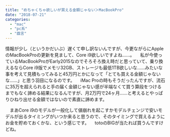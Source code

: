```yaml
---
title: "めちゃくちゃ欲しいが買える金額じゃない＞MacBookPro"
date: "2018-07-21"
categories: 
  - "mac"
  - "pc系"
  - "戯言"
---
```


情報が少し（というかだいぶ）遅くて申し訳ないんですが、今更ながらにAppleのMacBookProの更新を見まして、Core i9欲しいですよね……。 　私が今使っているMacBookProがEarly2015なのでそろそろ換え時だと思っていて、乗り換えるならCore i9版でメモリ32GB、ストレージも最低1TB欲しいな……みたいな事を考えて見積もってみると45万円とかになって「とても買える金額じゃないな……」と思う羽目になるのです。 　iMac Proの時もそうだったんですが、流石に35万を超えられると手の届く金額じゃない感が半端なくて買う算段をつけるまでもなく諦める結果になるんですが、月2万円で24ヶ月……と考えるとやっぱりひねり出せる金額ではないので素直に諦めます。

　まあCore i9のモデルが一般化して値崩れを起こすかモデルチェンジで安いモデルが出るタイミングがいつか来ると思うので、そのタイミングで買えるようにお金を貯めておくかな、という感じです。 　totoのBIGが当たれば買うんですけどね。
